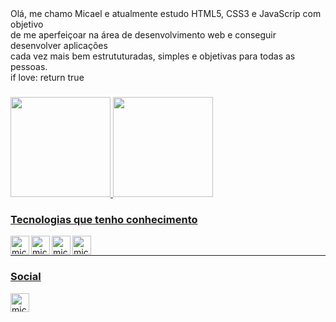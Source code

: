 <div align="left">
   Olá, me chamo Micael e atualmente estudo HTML5, CSS3 e JavaScrip com objetivo<br>
   de me aperfeiçoar na área de desenvolvimento web e conseguir desenvolver aplicações<br> 
   cada vez mais bem estrututuradas, simples e objetivas para todas as pessoas.<br>
   if love: return true
</div>

###

<div align="left">
  <a href="https://github.com/micaelsev">
  <img height="160em" src="https://github-readme-stats.vercel.app/api?username=micaelsev&show_icons=true&theme=dracula&include_all_commits=true&count_private=true"/>
  <img height="160em" src="https://github-readme-stats.vercel.app/api/top-langs/?username=micaelsev&layout=compact&langs_count=7&theme=dracula"/>
</div>

### Tecnologias que tenho conhecimento
<div style="display: inline_block" align="left">
  
  <img align="left" alt="micaelsev-HTML" height="30" width="auto" src="https://img.shields.io/badge/HTML5-E34F26?style=for-the-badge&logo=html5&logoColor=white">
  
  <img align="left" alt="micaelsev-CSS" height="30" width="auto" src="https://img.shields.io/badge/CSS3-1572B6?style=for-the-badge&logo=css3&logoColor=white">
  
  <img align="left" alt="micaelsev-Js" height="30" width="auto" src="https://img.shields.io/badge/JavaScript-F7DF1E?style=for-the-badge&logo=javascript&logoColor=black">
  
   <img align="left" alt="micaelsev-Js" height="30" width="auto" src="https://img.shields.io/badge/Figma-F24E1E?style=for-the-badge&logo=figma&logoColor=white">
   
</div><br/>

---

### Social
   <img align="left" alt="micaelsev-Js" height="30" width="auto" href="https://www.linkedin.com/in/micael-severino-53a65621b/" src="https://img.shields.io/badge/LinkedIn-0077B5?style=for-the-badge&logo=linkedin&logoColor=white">

